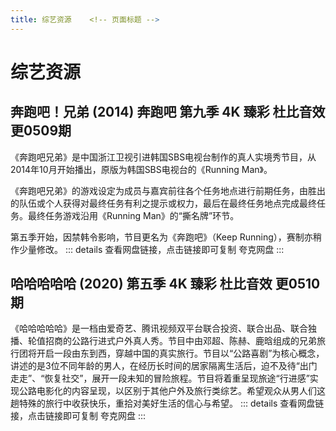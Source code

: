 ```yaml
---
title: 综艺资源    <!-- 页面标题 -->
---
```

# 综艺资源 <!-- 页面标题 -->
## 奔跑吧！兄弟 (2014) 奔跑吧 第九季 4K 臻彩 杜比音效 更0509期
《奔跑吧兄弟》是中国浙江卫视引进韩国SBS电视台制作的真人实境秀节目，从2014年10月开始播出，原版为韩国SBS电视台的《Running Man》。

《奔跑吧兄弟》的游戏设定为成员与嘉宾前往各个任务地点进行前期任务，由胜出的队伍或个人获得对最终任务有利之提示或权力，最后在最终任务地点完成最终任务。最终任务游戏沿用《Running Man》的“撕名牌”环节。

第五季开始，因禁韩令影响，节目更名为《奔跑吧》（Keep Running），赛制亦稍作少量修改。
::: details 查看网盘链接，点击链接即可复制
<ClickableCopy text="https://pan.quark.cn/s/5180f1c078ac" successMessage="已复制夸克网盘链接到剪贴板！"/> 夸克网盘 <!-- text后输入夸克网盘链接 -->
:::
## 哈哈哈哈哈 (2020) 第五季 4K 臻彩 杜比音效 更0510期
《哈哈哈哈哈》是一档由爱奇艺、腾讯视频双平台联合投资、联合出品、联合独播、轮值招商的公路行进式户外真人秀。节目中由邓超、陈赫、鹿晗组成的兄弟旅行团将开启一段由东到西，穿越中国的真实旅行。节目以“公路喜剧”为核心概念，讲述的是3位不同年龄的男人，在经历长时间的居家隔离生活后，迫不及待“出门走走”、“恢复社交”，展开一段未知的冒险旅程。节目将着重呈现旅途“行进感”实现公路电影化的内容呈现，以区别于其他户外及旅行类综艺。希望观众从男人们这趟特殊的旅行中收获快乐，重拾对美好生活的信心与希望。
::: details 查看网盘链接，点击链接即可复制
<ClickableCopy text="https://pan.quark.cn/s/57fe6cc40843" successMessage="已复制夸克网盘链接到剪贴板！"/> 夸克网盘 <!-- text后输入夸克网盘链接 -->
:::
